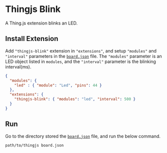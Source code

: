 # Thingjs Blink
A Thing.js extension blinks an LED.

## Install Extension
Add `"thingjs-blink"` extension in `"extensions"`, and setup `"modules"` and `"interval"` parameters in the [`board.json`][board-json] file. The `"modules"` parameter is an LED object listed in `modules`, and the `"interval"` parameter is the blinking interval(ms).
```json
{
  "modules": {
    "led" : { "module": "Led", "pins": 44 }
  },
  "extensions": {
    "thingjs-blink": { "modules": "led", "interval": 500 }
  }
}
```

## Run
Go to the directory stored the [`board.json`][board-json] file, and run the below command.
```sh
path/to/thingjs board.json
```

[board-json]: https://github.com/evanxd/thingjs-blink/blob/master/board.json
